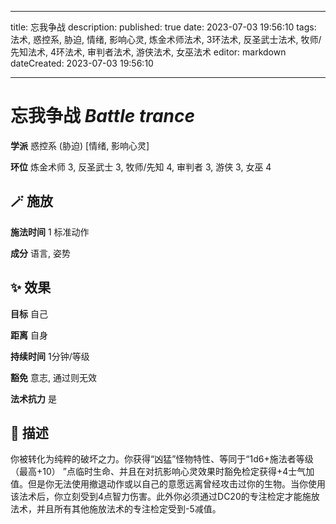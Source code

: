 
---
title: 忘我争战
description: 
published: true
date: 2023-07-03 19:56:10
tags: 法术, 惑控系, 胁迫, 情绪, 影响心灵, 炼金术师法术, 3环法术, 反圣武士法术, 牧师/先知法术, 4环法术, 审判者法术, 游侠法术, 女巫法术
editor: markdown
dateCreated: 2023-07-03 19:56:10

---

# **忘我争战** *Battle trance*

**学派** 惑控系 (胁迫) \[情绪, 影响心灵\] 

**环位** 炼金术师 3, 反圣武士 3, 牧师/先知 4, 审判者 3, 游侠 3, 女巫 4

## 🪄 施放

**施法时间** 1 标准动作

**成分** 语言, 姿势

## ✨ 效果 

**目标** 自己 

**距离** 自身  

**持续时间** 1分钟/等级 

**豁免** 意志, 通过则无效

**法术抗力** 是

## 📖 描述

你被转化为纯粹的破坏之力。你获得“凶猛”怪物特性、等同于“1d6+施法者等级 （最高+10） ”点临时生命、并且在对抗影响心灵效果时豁免检定获得+4士气加值。但是你无法使用撤退动作或以自己的意愿远离曾经攻击过你的生物。当你使用该法术后，你立刻受到4点智力伤害。此外你必须通过DC20的专注检定才能施放法术，并且所有其他施放法术的专注检定受到-5减值。
    